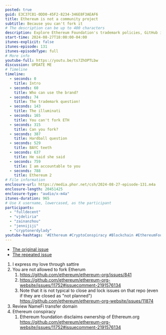 ```yaml
---
posted: true
guid: E3C37C81-0DD0-45F2-8234-346E8F3AEAF6
title: Ethereum is not a community project
subtitle: Because you can't fork it
# The description can be up to 400 characters
description: Explore Ethereum Foundation's trademark policies, GitHub issues, and its influence over blockchain forks. Examine Ethereum's control, community misconceptions, and debates on branding authority amidst legal challenges.
start-time: 2024-08-27T18:00:00-04:00
itunes-explicit: false
itunes-episode: 131
itunes-episodeType: full
# More info
youtube-full: https://youtu.be/ts7ZhOPTLbw
discussion: UPDATE ME
# Timeline
timeline:
  - seconds: 0
    title: Intro
  - seconds: 60
    title: Who can use the brand?
  - seconds: 74
    title: The trademark question!
  - seconds: 143
    title: The illuminati
  - seconds: 165
    title: You can't fork ETH
  - seconds: 315
    title: Can you fork?
  - seconds: 387
    title: Hardball question
  - seconds: 529
    title: BAYC teeth
  - seconds: 637
    title: He said she said
  - seconds: 759
    title: I am accountable to you
  - seconds: 788
    title: Ethereum 2
# File information
enclosure-url: https://media.phor.net/csh/2024-08-27-episode-131.m4a
enclosure-length: 20451425
enclosure-type: "audio/x-m4a"
itunes-duration: 965
# Use X username, lowercased, as the participant
participants:
  - "fulldecent"
  - "vjdeliria"
  - "zainanzhou"
  - "jennijiji"
  - "cryptonerdylady"
youtube-hashtags: '#Ethereum #CryptoConspiracy #Blockchain #EthereumFoundation #CryptoNews #TrademarkDebate #BlockchainCommunity #EthereumNetwork #Decentralization #CryptoLegal #OpenSource #Ethereum2 #NFT #CommunityProject #CryptoDiscussion'
---
```


- [The original issue](https://github.com/ethereum/ethereum-org/issues/841)
- [The repeated issue](https://github.com/ethereum/ethereum-org-website/issues/11752#issuecomment-2191576134)

<!--end of quick notes-->

1. I express my love through sattire
2. You are not allowed to fork Etherum
   1. <https://github.com/ethereum/ethereum-org/issues/841>
   2. <https://github.com/ethereum/ethereum-org-website/issues/11752#issuecomment-2191576134>
   3. Note that it is not typical to close and lock issues on that repo (even if they are closed as "not planned") <https://github.com/ethereum/ethereum-org-website/issues/11874>
3. Review NameFi transfer domain
4. Ethereum conspiracy
   1. Ethereum foundation disclaims ownership of Ethereum.org <https://github.com/ethereum/ethereum-org-website/issues/11752#issuecomment-2191576134>
